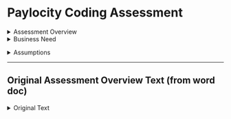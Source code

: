# Paylocity Coding Assessment

<details>
  <summary>Assessment Overview</summary>

  <br>

  _Each of our Paylocity product teams operates like a small startup, **empowered to deliver business value** in whatever way they see fit_.  
  
  Because our teams are close knit and fast moving it is imperative that you are able to work collaboratively with your fellow developers.

  This coding challenge is designed to allow you to demonstrate your abilities and discuss your approach to design and implementation with your potential colleagues. You are not expected to spend more than a few hours on this project, and you are free to use whatever technologies you prefer but please be prepared to discuss the choices you’ve made.
  
  <u>The most important part of this challenge is to use your work as a jumping off pointfor a broad and deep conversation with our developers.</u>

  We are expecting candidates to typically spend about 2-3 hours on this exercise, and we realize that this may lead to an incomplete implementation.  Please take this as an opportunity to demonstrate the best of your abilities – **_feel free to mock out or skip pieces of the implementation and focus your time on exactly what <u>you’d like to show us</u>_**.  
  
  **We’re not looking for you to give up your weekend for this project, we want something to start a meaningful conversation.**

</details>


<details>
  <summary>Business Need</summary>

  <br>
  One of the critical functions that we provide for our clients is the ability to pay for their employees’ benefits packages.  A portion of these costs are deducted from their paycheck, and we handle that deduction.

  <u>**Please demonstrate how you would code the following scenario:**</u>
  * The cost of benefits is $1000 / year for each employee
  * Each dependent (children and possibly spouses) incurs a cost of $500/year
  * Anyone whose name starts with ‘A’ gets a 10% discount, employee or dependent

  Because this calculation will be needed in multiple places, eg: _<u>multiple</u> web applications, mobile devices, etc_.
  
  we will need a 
    * **_well-designed domain API_** to serve this data in a _scalable_ fashion. 
    * <u>Employees _may use one **or more** devices_</u> to choose their benefits package as part of a multi-step process that involves:
    1. inputting dependents
    1. need a preview of the costs
    1. administrators need to preview payroll before it is run to double check the numbers.  
  * The **_costs may change in between_**, so the calculation needs to **<u>reflect the current state of the calculation</u>, rather than the state at the time the employee entered it**.

  _This is of course a contrived example. We want to know how <u>**you**</u> would_:

  1. Design the API
  1. Design the Backing Data Store
  1. Implement the:
      1. Class Structure
      1. Calculations

<</details>


<details>
  <summary>Assumptions</summary>

  <br>

  **_You can make the following assumptions_**:
  * All employees are paid $2000 per paycheck <u>**_before_**</u> deductions
  * There are <u>**_26_**</u> paychecks in a year
</details>


---


## Original Assessment Overview Text (from word doc)
<details>
  <summary>Original Text</summary>

Coding Challenge Overview:

Each of our Paylocity product teams operates like a small startup, empowered to deliver business value in whatever way they see fit.   Because our teams are close knit and fast moving it is imperative that you are able to work collaboratively with your fellow developers.   
This coding challenge is designed to allow you to demonstrate your abilities and discuss your approach to design and implementation with your potential colleagues. You are not expected to spend more than a few hours on this project, and you are free to use whatever technologies you prefer but please be prepared to discuss the choices you’ve made.  The most important part of this challenge is to use your work as a jumping off point for a broad and deep conversation with our developers.
We are expecting candidates to typically spend about 2-3 hours on this exercise, and we realize that this may lead to an incomplete implementation.  Please take this as an opportunity to demonstrate the best of your abilities – feel free to mock out or skip pieces of the implementation and focus your time on exactly what you’d like to show us.  We’re not looking for you to give up your weekend for this project, we want something to start a meaningful conversation.

Business Need:

One of the critical functions that we provide for our clients is the ability to pay for their employees’ benefits packages.  A portion of these costs are deducted from their paycheck, and we handle that deduction.  Please demonstrate how you would code the following scenario:
*	The cost of benefits is $1000/year for each employee
*	Each dependent (children and possibly spouses) incurs a cost of $500/year
*	Anyone whose name starts with ‘A’ gets a 10% discount, employee or dependent

Because this calculation will be needed in multiple places (multiple web applications, mobile devices, etc…) we will need a well-designed domain API to serve this data in a scalable fashion. Employees may use one or more devices to choose their benefits package as part of a multi-step process that involves inputting dependents and need a preview of the costs, and administrators need to preview payroll before it is run to double check the numbers.  The costs may change in between, so the calculation needs to reflect the current state of the calculation, rather than the state at the time the employee entered it.

This is of course a contrived example.  We want to know how you would design the API and backing data store, and then implement the class structure and calculations.

You can make the following assumptions:
*	All employees are paid $2000 per paycheck before deductions
*	There are 26 paychecks in a year


</details>